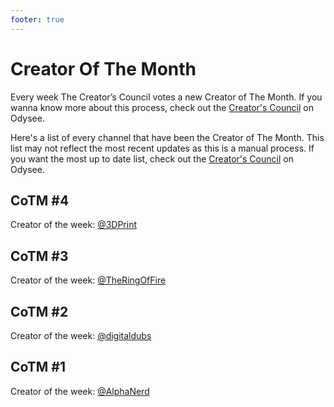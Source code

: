 ```yaml
---
footer: true
---
```


# Creator Of The Month
Every week The Creator’s Council votes a new Creator of The Month. If you wanna know more about this process, check out the [Creator's Council](https://odysee.com/@cc:c4) on Odysee.

Here's a list of every channel that have been the Creator of The Month.
This list may not reflect the most recent updates as this is a manual process. If you want the most up to date list, check out the [Creator's Council](https://odysee.com/@cc:c4) on Odysee.

## CoTM #4
Creator of the week: [@3DPrint](https://odysee.com/@cc:c4/cotm04:6)
## CoTM #3
Creator of the week: [@TheRingOfFire](https://odysee.com/@cc:c4/cotm03:e)
## CoTM #2
Creator of the week: [@digitaldubs](https://odysee.com/@cc:c4/cotm02:3)
## CoTM #1
Creator of the week: [@AlphaNerd](https://odysee.com/@cc:c4/cotm01:4)
